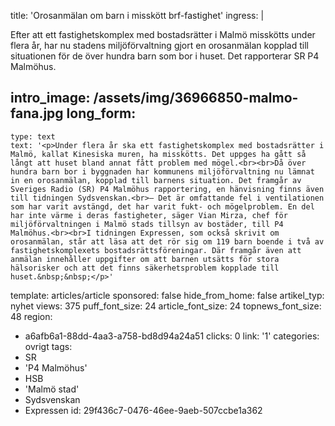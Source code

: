 title: 'Orosanmälan om barn i misskött brf-fastighet'
ingress: |
  <p>Efter att ett fastighetskomplex med bostadsrätter i Malmö misskötts under flera år, har nu stadens miljöförvaltning gjort en orosanmälan kopplad till situationen för de över hundra barn som bor i huset. Det rapporterar SR P4 Malmöhus.
  </p>
  
intro_image: /assets/img/36966850-malmo-fana.jpg
long_form:
  -
    type: text
    text: '<p>Under flera år ska ett fastighetskomplex med bostadsrätter i Malmö, kallat Kinesiska muren, ha misskötts. Det uppges ha gått så långt att huset bland annat fått problem med mögel.<br><br>Då över hundra barn bor i byggnaden har kommunens miljöförvaltning nu lämnat in en orosanmälan, kopplad till barnens situation. Det framgår av Sveriges Radio (SR) P4 Malmöhus rapportering, en hänvisning finns även till tidningen Sydsvenskan.<br>– Det är omfattande fel i ventilationen som har varit avstängd, det har varit fukt- och mögelproblem. En del har inte värme i deras fastigheter, säger Vian Mirza, chef för miljöförvaltningen i Malmö stads tillsyn av bostäder, till P4 Malmöhus.<br><br>I tidningen Expressen, som också skrivit om orosanmälan, står att läsa att det rör sig om 119 barn boende i två av fastighetskomplexets bostadsrättsföreningar. Där framgår även att anmälan innehåller uppgifter om att barnen utsätts för stora hälsorisker och att det finns säkerhetsproblem kopplade till huset.&nbsp;&nbsp;</p>'
template: articles/article
sponsored: false
hide_from_home: false
artikel_typ: nyhet
views: 375
puff_font_size: 24
article_font_size: 24
topnews_font_size: 48
region:
  - a6afb6a1-88dd-4aa3-a758-bd8d94a24a51
clicks: 0
link: '1'
categories: ovrigt
tags:
  - SR
  - 'P4 Malmöhus'
  - HSB
  - 'Malmö stad'
  - Sydsvenskan
  - Expressen
id: 29f436c7-0476-46ee-9aeb-507ccbe1a362
